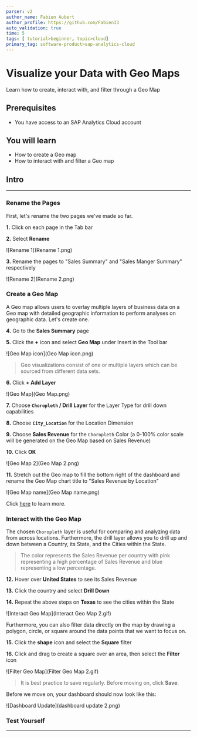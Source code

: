 ```yaml
---
parser: v2
author_name: Fabien Aubert
author_profile: https://github.com/Fabien33
auto_validation: true
time: 5
tags: [ tutorial>beginner, topic>cloud]
primary_tag: software-product>sap-analytics-cloud
---
```


# Visualize your Data with Geo Maps
<!-- description --> Learn how to create, interact with, and filter through a Geo Map

## Prerequisites
 - You have access to an SAP Analytics Cloud account

## You will learn
  - How to create a Geo map
  - How to interact with and filter a Geo map

## Intro
<!-- Add additional information: Background information, longer prerequisites -->

---

### Rename the Pages


First, let's rename the two pages we've made so far.  

**1.** Click on each page in the Tab bar  

**2.** Select **Rename**

![Rename 1](Rename 1.png)

**3.** Rename the pages to "Sales Summary" and "Sales Manger Summary" respectively

![Rename 2](Rename 2.png)


### Create a Geo Map


A Geo map allows users to overlay multiple layers of business data on a Geo map with detailed geographic information to perform analyses on geographic data. Let's create one.

**4.** Go to the **Sales Summary** page  

**5.** Click the **+** icon and select **Geo Map** under Insert in the Tool bar

![Geo Map icon](Geo Map icon.png)

> Geo visualizations consist of one or multiple layers which can be sourced from different data sets.

**6.** Click **+ Add Layer**

![Geo Map](Geo Map.png)

**7.** Choose **`Choropleth` / Drill Layer** for the Layer Type for drill down capabilities  

**8.** Choose **`City_Location`** for the Location Dimension  

**9.** Choose **Sales Revenue** for the `Choropleth` Color (a 0-100% color scale will be generated on the Geo Map based on Sales Revenue)  

**10.** Click **OK**

![Geo Map 2](Geo Map 2.png)

**11.** Stretch out the Geo map to fill the bottom right of the dashboard and rename the Geo Map chart title to "Sales Revenue by Location"

![Geo Map name](Geo Map name.png)

Click [here](https://help.sap.com/viewer/00f68c2e08b941f081002fd3691d86a7/release/en-US/6ade40e98e9c4f11ab3ad28d345ab54f.html) to learn more.



### Interact with the Geo Map


The chosen `Choropleth` layer is useful for comparing and analyzing data from across locations. Furthermore, the drill layer allows you to drill up and down between a Country, its State, and the Cities within the State.

> The color represents the Sales Revenue per country with pink representing a high percentage of Sales Revenue and blue representing a low percentage.

**12.**	Hover over **United States** to see its Sales Revenue  

**13.**	Click the country and select **Drill Down**  

**14.**	Repeat the above steps on **Texas** to see the cities within the State  

![Interact Geo Map](Interact Geo Map 2.gif)

Furthermore, you can also filter data directly on the map by drawing a polygon, circle, or square around the data points that we want to focus on.

**15.**	Click the **shape** icon and select the **Square** filter  

**16.**	Click and drag to create a square over an area, then select the **Filter** icon

![Filter Geo Map](Filter Geo Map 2.gif)

> It is best practice to save regularly. Before moving on, click **Save**.

Before we move on, your dashboard should now look like this:

![Dashboard Update](dashboard update 2.png)


### Test Yourself




---
